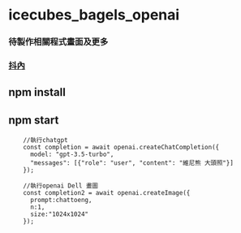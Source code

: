 # icecubes_bagels_openai

### 待製作相關程式畫面及更多
### [抖內](https://p.ecpay.com.tw/8E29ABF)

## npm install

## npm start 

```
    //執行chatgpt
    const completion = await openai.createChatCompletion({
      model: "gpt-3.5-turbo",
      "messages": [{"role": "user", "content": "維尼熊 大頭照"}]
    });
    
    //執行openai Dell 畫圖
    const completion2 = await openai.createImage({
      prompt:chattoeng,
      n:1,
      size:"1024x1024"
    });

```
